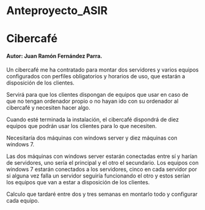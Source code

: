 # Anteproyecto_ASIR

<h1>Cibercafé</h1>
<h4>Autor: Juan Ramón Fernández Parra.</h4>

Un cibercafé me ha contratado para montar dos servidores y varios equipos configurados con perfiles obligatorios y horarios de uso, que estarán a disposición de los clientes.

Servirá para que los clientes dispongan de equipos que usar en caso de que no tengan ordenador propio o no hayan ido con su ordenador al cibercafé y necesiten hacer algo.

Cuando esté terminada la instalación, el cibercafé dispondrá de diez equipos que podrán usar los clientes para lo que necesiten.

Necesitaría dos máquinas con windows server y diez máquinas con windows 7. 

Las dos máquinas con windows server estarán conectadas entre sí y harían de servidores, uno sería el principal y el otro el secundario. Los equipos con windows 7 estarán conectados a los servidores, cinco en cada servidor por si alguna vez falla un servidor seguiría funcionando el otro y estos serían los equipos que van a estar a disposición de los clientes.

Calculo que tardaré entre dos y tres semanas en montarlo todo y configurar cada equipo.
